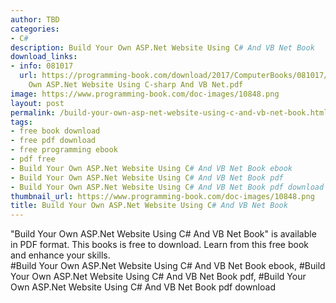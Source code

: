 ```yaml
---
author: TBD
categories:
- C#
description: Build Your Own ASP.Net Website Using C# And VB Net Book
download_links:
- info: 081017
  url: https://programming-book.com/download/2017/ComputerBooks/081017/Build Your
    Own ASP.Net Website Using C-sharp And VB Net.pdf
image: https://www.programming-book.com/doc-images/10848.png
layout: post
permalink: /build-your-own-asp-net-website-using-c-and-vb-net-book.html
tags:
- free book download
- free pdf download
- free programming ebook
- pdf free
- Build Your Own ASP.Net Website Using C# And VB Net Book ebook
- Build Your Own ASP.Net Website Using C# And VB Net Book pdf
- Build Your Own ASP.Net Website Using C# And VB Net Book pdf download
thumbnail_url: https://www.programming-book.com/doc-images/10848.png
title: Build Your Own ASP.Net Website Using C# And VB Net Book
---
```


 
<div class="item-desc text-justify">
  "Build Your Own ASP.Net Website Using C# And VB Net Book" is available in PDF format. This books is free to download. Learn from this free book and enhance your skills.
  <br>
  #Build Your Own ASP.Net Website Using C# And VB Net Book ebook, #Build Your Own ASP.Net Website Using C# And VB Net Book pdf, #Build Your Own ASP.Net Website Using C# And VB Net Book pdf download
</div>